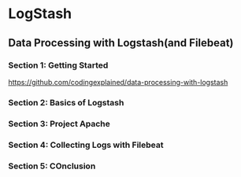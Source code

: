 # LogStash

## Data Processing with Logstash(and Filebeat)

### Section 1: Getting Started

https://github.com/codingexplained/data-processing-with-logstash

### Section 2: Basics of Logstash

### Section 3: Project Apache

### Section 4: Collecting Logs with Filebeat

### Section 5: COnclusion